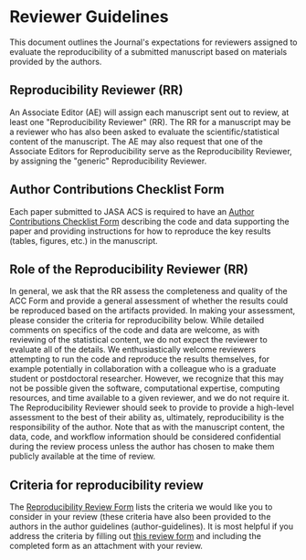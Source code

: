 # Reviewer Guidelines

This document outlines the Journal's expectations for reviewers assigned to evaluate the reproducibility of a submitted manuscript based on materials provided by the authors. 

## Reproducibility Reviewer (RR)

An Associate Editor (AE) will assign each manuscript sent out to review, at least one "Reproducibility Reviewer" (RR). The RR for a manuscript may be a reviewer who has also been asked to evaluate the scientific/statistical content of the manuscript. The AE may also request that one of the Associate Editors for Reproducibility serve as the Reproducibility Reviewer, by assigning the "generic" Reproducibility Reviewer. 

## Author Contributions Checklist Form

Each paper submitted to JASA ACS is required to have an [Author Contributions Checklist Form](acc.md) describing the code and data supporting the paper and providing instructions for how to reproduce the key results (tables, figures, etc.) in the manuscript. 

## Role of the Reproducibility Reviewer (RR)

In general, we ask that the RR assess the completeness and quality of the ACC Form and provide a general assessment of whether the results could be reproduced based on the artifacts provided. In making your assessment, please consider the criteria for reproducibility below. While detailed comments on specifics of the code and data are welcome, as with reviewing of the statistical content, we do not expect the reviewer to evaluate all of the details. We enthusiastically welcome reviewers attempting to run the code and reproduce the results themselves, for example potentially in collaboration with a colleague who is a graduate student or postdoctoral researcher. However, we recognize that this may not be possible given the software, computational expertise, computing resources, and time available to a given reviewer, and we do not require it. The Reproducibility Reviewer should seek to provide to provide a high-level assessment to the best of their ability as, ultimately, reproducibility is the responsibility of the author. Note that as with the manuscript content, the data, code, and workflow information should be considered confidential during the review process unless the author has chosen to make them publicly available at the time of review.

## Criteria for reproducibility review

The [Reproducibility Review Form](review-form) lists the criteria we would like you to consider in your  review (these criteria have also been provided to the authors in the author guidelines (author-guidelines). It is most helpful if you address the criteria by filling out [this review form](review-form.md) and including the completed form as an attachment with your review. 

